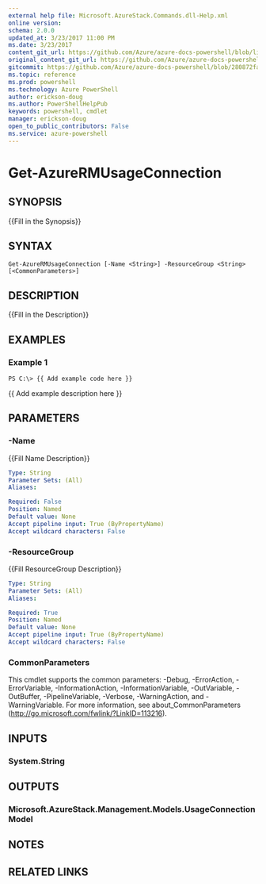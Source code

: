 ```yaml
---
external help file: Microsoft.AzureStack.Commands.dll-Help.xml
online version: 
schema: 2.0.0
updated_at: 3/23/2017 11:00 PM
ms.date: 3/23/2017
content_git_url: https://github.com/Azure/azure-docs-powershell/blob/live/azureps-cmdlets-docs/ResourceManager/AzureRM.AzureStackAdmin/v0.10.6/Get-AzureRMUsageConnection.md
original_content_git_url: https://github.com/Azure/azure-docs-powershell/blob/live/azureps-cmdlets-docs/ResourceManager/AzureRM.AzureStackAdmin/v0.10.6/Get-AzureRMUsageConnection.md
gitcommit: https://github.com/Azure/azure-docs-powershell/blob/280872fa529e03be2466fa2252957a2060a9dfe4/azureps-cmdlets-docs/ResourceManager/AzureRM.AzureStackAdmin/v0.10.6/Get-AzureRMUsageConnection.md
ms.topic: reference
ms.prod: powershell
ms.technology: Azure PowerShell
author: erickson-doug
ms.author: PowerShellHelpPub
keywords: powershell, cmdlet
manager: erickson-doug
open_to_public_contributors: False
ms.service: azure-powershell
---
```


# Get-AzureRMUsageConnection

## SYNOPSIS
{{Fill in the Synopsis}}

## SYNTAX

```
Get-AzureRMUsageConnection [-Name <String>] -ResourceGroup <String> [<CommonParameters>]
```

## DESCRIPTION
{{Fill in the Description}}

## EXAMPLES

### Example 1
```
PS C:\> {{ Add example code here }}
```

{{ Add example description here }}

## PARAMETERS

### -Name
{{Fill Name Description}}

```yaml
Type: String
Parameter Sets: (All)
Aliases: 

Required: False
Position: Named
Default value: None
Accept pipeline input: True (ByPropertyName)
Accept wildcard characters: False
```

### -ResourceGroup
{{Fill ResourceGroup Description}}

```yaml
Type: String
Parameter Sets: (All)
Aliases: 

Required: True
Position: Named
Default value: None
Accept pipeline input: True (ByPropertyName)
Accept wildcard characters: False
```

### CommonParameters
This cmdlet supports the common parameters: -Debug, -ErrorAction, -ErrorVariable, -InformationAction, -InformationVariable, -OutVariable, -OutBuffer, -PipelineVariable, -Verbose, -WarningAction, and -WarningVariable. For more information, see about_CommonParameters (http://go.microsoft.com/fwlink/?LinkID=113216).

## INPUTS

### System.String

## OUTPUTS

### Microsoft.AzureStack.Management.Models.UsageConnectionModel

## NOTES

## RELATED LINKS

